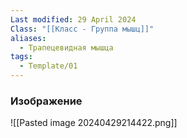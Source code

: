 ```yaml
---
Last modified: 29 April 2024
Class: "[[Класс - Группа мышц]]"
aliases:
  - Трапецевидная мышца
tags:
  - Template/01
---
```

### Изображение
![[Pasted image 20240429214422.png]]